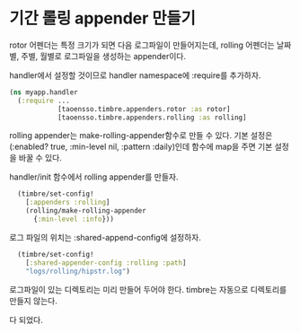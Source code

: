 # 기간 롤링 appender 만들기

rotor 어펜더는 특정 크기가 되면 다음 로그파일이 만들어지는데, 
rolling 어펜더는 날짜별, 주별, 월별로 로그파일을 생성하는 appender이다. 

handler에서 설정할 것이므로 handler namespace에 :require를 추가하자.

```clojure
(ns myapp.handler
  (:require ...
            [taoensso.timbre.appenders.rotor :as rotor]
            [taoensso.timbre.appenders.rolling :as rolling]
```

rolling appender는 make-rolling-appender함수로 만들 수 있다.
기본 설정은 (:enabled? true, :min-level nil, :pattern :daily)인데 
함수에 map을 주면 기본 설정을 바꿀 수 있다. 

handler/init 함수에서 rolling appender를 만들자.

```clojure     	  
  (timbre/set-config!
    [:appenders :rolling]
    (rolling/make-rolling-appender
      {:min-level :info}))
```

로그 파일의 위치는 :shared-append-config에 설정하자.
```clojure
  (timbre/set-config!
    [:shared-appender-config :rolling :path]
    "logs/rolling/hipstr.log")
```

로그파일이 있는 디렉토리는 미리 만들어 두어야 한다. timbre는 자동으로 디렉토리를 만들지 않는다.

다 되었다.